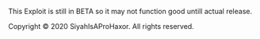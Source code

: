 This Exploit is still in BETA so  it may not function good untill actual release.

Copyright © 2020 SiyahIsAProHaxor. All rights reserved.

